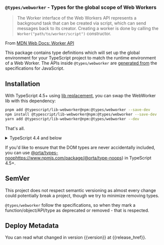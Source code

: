 ### `@types/webworker` - Types for the global scope of Web Workers

> The Worker interface of the Web Workers API represents a background task that can be created via script, which can send messages back to its creator. Creating a worker is done by calling the `Worker("path/to/worker/script")` constructor.

From [MDN Web Docs: Worker API](https://developer.mozilla.org/en-US/docs/Web/API/Worker)

This package contains type definitions which will set up the global environment for your TypeScript project to match the runtime environment of a Web Worker. The APIs inside `@types/webworker` are [generated from](https://github.com/microsoft/TypeScript-DOM-lib-generator/) the specifications for JavaScript.

## Installation 

With TypeScript 4.5+ using [lib replacement](https://github.com/microsoft/TypeScript/pull/45771), you can swap the WebWorker lib with this dependency:

```sh
pnpm add @typescript/lib-webworker@npm:@types/webworker --save-dev
npm install @typescript/lib-webworker@npm:@types/webworker --save-dev
yarn add @typescript/lib-webworker@npm:@types/webworker --dev
```

That's all. 

<details>
<summary>TypeScript 4.4 and below</summary>

<br/>
To use `@types/webworker` you need to do two things:

1. Install the dependency: `npm install @types/webworker --save-dev`, `yarn add @types/webworker --dev` or `pnpm add @types/webworker --save-dev`.

1. Update your [`tsconfig.json`](https://www.typescriptlang.org/tsconfig). There are two cases to consider depending on if you have `lib` defined in your `tsconfig.json` or not.

    1. **Without "lib"** - You will need to add `"lib": []`. The value you want to add inside your lib should correlate to your [`"target"`](https://www.typescriptlang.org/tsconfig#target). For example if you had `"target": "es2017"`, then you would add `"lib": ["es2017"]`
    1. **With "lib"**  - You should remove `"webworker"`.

Removing `"webworker"` gives @types/webworker the chance to provide the same set of global declarations. However, It's possible that your dependencies pull in the TypeScript Web Worker library, in which case you can either try to make that not happen, or use TypeScript 4.5 to systematically replace the library.

</details>

If you'd like to ensure that the DOM types are never accidentally included, you can use [@orta/types-noop]()https://www.npmjs.com/package/@orta/type-noops) in TypeScript 4.5+.

## SemVer

This project does not respect semantic versioning as almost every change could potentially break a project, though we try to minimize removing types.

`@types/webworker` follow the specifications, so when they mark a function/object/API/type as deprecated or removed - that is respected.

## Deploy Metadata

You can read what changed in version {{version}} at {{release_href}}.